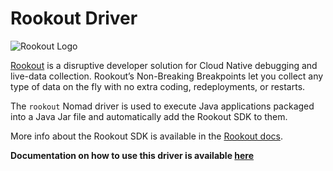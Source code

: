 # Rookout Driver

![Rookout Logo](https://www.rookout.com/wp-content/themes/rookout/images/rookout-main-logo.svg)

[Rookout](https://rookout.com) is a disruptive developer solution for Cloud Native debugging and live-data collection.
Rookout’s Non-Breaking Breakpoints let you collect any type of data on the fly with no extra coding, redeployments, or restarts. 

The `rookout` Nomad driver is used to execute Java applications packaged into a Java Jar file and automatically add the Rookout SDK to them.

More info about the Rookout SDK is available in the [Rookout docs](https://docs.rookout.com).

**Documentation on how to use this driver is available [here](https://www.nomadproject.io/docs/drivers/external/rookout)**

